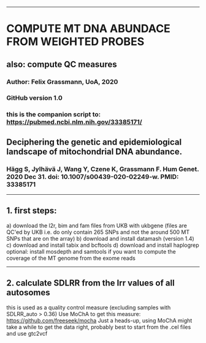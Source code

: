 
---------------------------
# COMPUTE MT DNA ABUNDACE FROM WEIGHTED PROBES 
## also: compute QC measures                      
### Author: Felix Grassmann, UoA, 2020           
### GitHub version 1.0
### this is the companion script to: https://pubmed.ncbi.nlm.nih.gov/33385171/
## Deciphering the genetic and epidemiological landscape of mitochondrial DNA abundance.
### Hägg S, Jylhävä J, Wang Y, Czene K, Grassmann F. Hum Genet. 2020 Dec 31. doi: 10.1007/s00439-020-02249-w. PMID: 33385171 
------------------------------------------


##  1. first steps: 
 a) download the l2r, bim and fam files from UKB with ukbgene (files are QC'ed by UKB i.e. do only contain 265 SNPs and not the around 500 MT SNPs that are on the array)
 b) download and install datamash (version 1.4)
 c) download and install tabix and bcftools
 d) download and install haplogrep
 optional: install mosdepth and samtools if you want to compute the coverage of the MT genome from the exome reads


----------------------------------------

##  2. calculate SDLRR from the lrr values of all autosomes 
 this is used as a quality control measure (excluding samples with SDLRR_auto > 0.36)
 Use MoChA to get this measure: https://github.com/freeseek/mocha
 Just a heads-up, using MoChA might take a while to get the data right, probably best to start from the .cel files and use gtc2vcf

